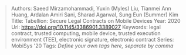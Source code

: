 > Authors: Saeed Mirzamohammadi, Yuxin (Myles) Liu, Tianmei Ann Huang, Ardalan Amiri Sani, Sharad Agarwal, Sung Eun (Summer) Kim
> Title: Tabellion: Secure Legal Contracts on Mobile Devices
> Year: 2020
> Url: https://doi.org/10.1145/3386901.3389027
> Keywords: legal contract, trusted computing, mobile device, trusted execution environment (TEE), electronic signature, electronic contract
> Series: MobiSys '20
> Tags: *Define your own tags here, separate by comma*